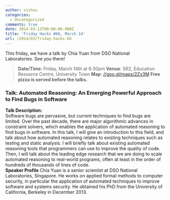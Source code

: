 ```yaml
---
author: vishnu
categories:
  - Uncategorized
comments: true
date: 2014-03-12T00:00:00.000Z
title: 'Friday Hacks #66, March 14'
url: /2014/03/friday-hacks-66
---
```


This friday, we have a talk by Chia Yuan from DSO National Laboratories. See you there!
<blockquote><strong>Date/Time</strong>: Friday, March 14th at 6:30pm
<strong>Venue</strong>: SR2, Education Resource Centre, University Town
<strong>Map</strong>: <a href="//goo.gl/maps/2Zy3M">//goo.gl/maps/2Zy3M</a>
<strong>Free pizza is served before the talks.</strong></blockquote>
<h3>Talk: Automated Reasoning: An Emerging Powerful Approach to Find Bugs in Software</h3>
<strong>Talk Description:</strong>
<div>Software bugs are pervasive, but current techniques to find bugs are limited. Over the past decade, there are major algorithmic advances in constraint solvers, which enables the application of automated reasoning to find bugs in software. In this talk, I will give an introduction to this field, and talk about how automated reasoning relates to existing techniques such as testing and static analysis. I will briefly talk about existing automated reasoning tools that programmers can use to improve the quality of code. Then, I will talk about the leading edge research that we are doing to scale automated reasoning to real-world programs, often at least in the order of hundreds of thousands of lines of code.</div>
<strong>Speaker Profile</strong>
Chia Yuan is a senior scientist at DSO National Laboratories, Singapore. He works on applied formal methods to computer security, in particular the application of automated techniques to improve software and systems security. He obtained his PhD from the University of California, Berkeley in December 2013.
<div>
